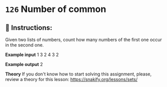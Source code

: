  # `126` Number of common

## 📝 Instructions:

Given two lists of numbers, count how many numbers of the first one occur in the second one.

**Example input**
1 3 2
4 3 2

**Example output**
2

**Theory**
If you don't know how to start solving this assignment, please, review a theory for this lesson:
https://snakify.org/lessons/sets/